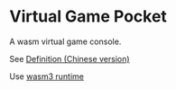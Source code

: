 # Virtual Game Pocket

A wasm virtual game console.

See [Definition (Chinese version)](definition.md)

Use [wasm3 runtime](https://github.com/wasm3/wasm3)

